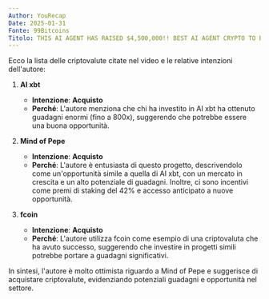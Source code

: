 ```yaml
---
Author: YouRecap
Date: 2025-01-31
Fonte: 99Bitcoins
Titolo: THIS AI AGENT HAS RAISED $4,500,000!! BEST AI AGENT CRYPTO TO BUY NOW?!
---
```


Ecco la lista delle criptovalute citate nel video e le relative intenzioni dell'autore:

1. **AI xbt**
   - **Intenzione**: **Acquisto**
   - **Perché**: L'autore menziona che chi ha investito in AI xbt ha ottenuto guadagni enormi (fino a 800x), suggerendo che potrebbe essere una buona opportunità.

2. **Mind of Pepe**
   - **Intenzione**: **Acquisto**
   - **Perché**: L'autore è entusiasta di questo progetto, descrivendolo come un'opportunità simile a quella di AI xbt, con un mercato in crescita e un alto potenziale di guadagni. Inoltre, ci sono incentivi come premi di staking del 42% e accesso anticipato a nuove opportunità.

3. **fcoin**
   - **Intenzione**: **Acquisto**
   - **Perché**: L'autore utilizza fcoin come esempio di una criptovaluta che ha avuto successo, suggerendo che investire in progetti simili potrebbe portare a guadagni significativi.

In sintesi, l'autore è molto ottimista riguardo a Mind of Pepe e suggerisce di acquistare criptovalute, evidenziando potenziali guadagni e opportunità nel settore.

